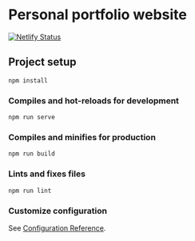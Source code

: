 # Personal portfolio website

[![Netlify Status](https://api.netlify.com/api/v1/badges/7a8de122-5f2e-445d-875b-8fb6363b89e4/deploy-status)](https://app.netlify.com/sites/quintenroets/deploys)

## Project setup
```
npm install
```

### Compiles and hot-reloads for development
```
npm run serve
```

### Compiles and minifies for production
```
npm run build
```

### Lints and fixes files
```
npm run lint
```

### Customize configuration
See [Configuration Reference](https://cli.vuejs.org/config/).
